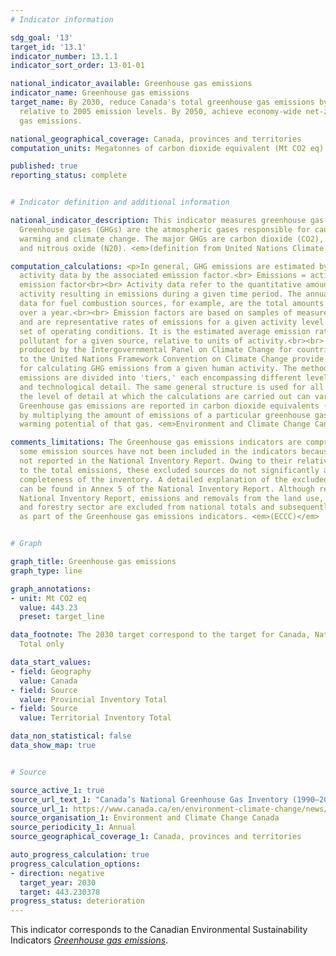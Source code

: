 ```yaml
---
# Indicator information

sdg_goal: '13'
target_id: '13.1'
indicator_number: 13.1.1
indicator_sort_order: 13-01-01

national_indicator_available: Greenhouse gas emissions
indicator_name: Greenhouse gas emissions
target_name: By 2030, reduce Canada's total greenhouse gas emissions by 40 to 45%,
  relative to 2005 emission levels. By 2050, achieve economy-wide net-zero greenhouse
  gas emissions.

national_geographical_coverage: Canada, provinces and territories
computation_units: Megatonnes of carbon dioxide equivalent (Mt CO2 eq)

published: true
reporting_status: complete


# Indicator definition and additional information

national_indicator_description: This indicator measures greenhouse gas emissions.
  Greenhouse gases (GHGs) are the atmospheric gases responsible for causing global
  warming and climate change. The major GHGs are carbon dioxide (CO2), methane (CH4)
  and nitrous oxide (N20). <em>(definition from United Nations Climate Change)</em>

computation_calculations: <p>In general, GHG emissions are estimated by multiplying
  activity data by the associated emission factor.<br> Emissions = activity data ×
  emission factor<br><br> Activity data refer to the quantitative amount of human
  activity resulting in emissions during a given time period. The annual activity
  data for fuel combustion sources, for example, are the total amounts of fuel burned
  over a year.<br><br> Emission factors are based on samples of measurement data,
  and are representative rates of emissions for a given activity level under a given
  set of operating conditions. It is the estimated average emission rate of a given
  pollutant for a given source, relative to units of activity.<br><br> Guidelines
  produced by the Intergovernmental Panel on Climate Change for countries reporting
  to the United Nations Framework Convention on Climate Change provide various methods
  for calculating GHG emissions from a given human activity. The methods for estimating
  emissions are divided into 'tiers,' each encompassing different levels of activity
  and technological detail. The same general structure is used for all tiers, while
  the level of detail at which the calculations are carried out can vary.<br><br>
  Greenhouse gas emissions are reported in carbon dioxide equivalents (CO2 eq), determined
  by multiplying the amount of emissions of a particular greenhouse gas by the global
  warming potential of that gas. <em>Environment and Climate Change Canada (ECCC)</em></p>

comments_limitations: The Greenhouse gas emissions indicators are comprehensive but
  some emission sources have not been included in the indicators because they are
  not reported in the National Inventory Report. Owing to their relatively small contributions
  to the total emissions, these excluded sources do not significantly affect the overall
  completeness of the inventory. A detailed explanation of the excluded emission sources
  can be found in Annex 5 of the National Inventory Report. Although reported in the
  National Inventory Report, emissions and removals from the land use, land use change
  and forestry sector are excluded from national totals and subsequently not reported
  as part of the Greenhouse gas emissions indicators. <em>(ECCC)</em>


# Graph

graph_title: Greenhouse gas emissions
graph_type: line

graph_annotations:
- unit: Mt CO2 eq
  value: 443.23
  preset: target_line

data_footnote: The 2030 target correspond to the target for Canada, National Inventory
  Total only

data_start_values:
- field: Geography
  value: Canada
- field: Source
  value: Provincial Inventory Total
- field: Source
  value: Territorial Inventory Total

data_non_statistical: false
data_show_map: true


# Source

source_active_1: true
source_url_text_1: "Canada’s National Greenhouse Gas Inventory (1990–2021)"
source_url_1: https://www.canada.ca/en/environment-climate-change/news/2023/04/canadas-national-greenhouse-gas-inventory-19902021.html
source_organisation_1: Environment and Climate Change Canada
source_periodicity_1: Annual
source_geographical_coverage_1: Canada, provinces and territories

auto_progress_calculation: true
progress_calculation_options:
- direction: negative
  target_year: 2030
  target: 443.230378
progress_status: deterioration
---
```

This indicator corresponds to the Canadian Environmental Sustainability Indicators <a href="https://www.canada.ca/en/environment-climate-change/services/environmental-indicators/greenhouse-gas-emissions.html"> <em>Greenhouse gas emissions</em></a>.